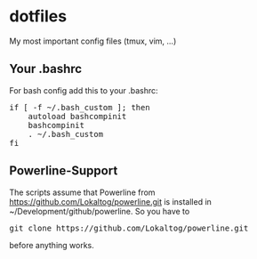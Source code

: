 dotfiles
========

My most important config files (tmux, vim, ...)


Your .bashrc
------------

For bash config add this to your .bashrc:

<pre>
if [ -f ~/.bash_custom ]; then
	autoload bashcompinit
	bashcompinit
	. ~/.bash_custom
fi
</pre>


Powerline-Support
-----------------

The scripts assume that Powerline from https://github.com/Lokaltog/powerline.git
is installed in ~/Development/github/powerline. So you have to

<pre>
git clone https://github.com/Lokaltog/powerline.git
</pre>

before anything works.

